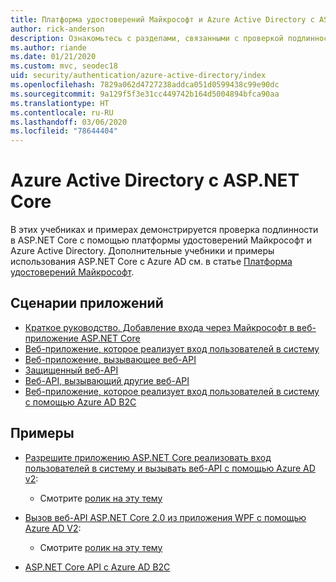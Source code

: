```yaml
---
title: Платформа удостоверений Майкрософт и Azure Active Directory с ASP.NET Core
author: rick-anderson
description: Ознакомьтесь с разделами, связанными с проверкой подлинности с помощью платформы удостоверений Майкрософт и Azure Active Directory для веб-приложений и API в ASP.NET Core.
ms.author: riande
ms.date: 01/21/2020
ms.custom: mvc, seodec18
uid: security/authentication/azure-active-directory/index
ms.openlocfilehash: 7829a062d4727238addca051d0599438c99e90dc
ms.sourcegitcommit: 9a129f5f3e31cc449742b164d5004894bfca90aa
ms.translationtype: HT
ms.contentlocale: ru-RU
ms.lasthandoff: 03/06/2020
ms.locfileid: "78644404"
---
```

# <a name="azure-active-directory-with-aspnet-core"></a>Azure Active Directory с ASP.NET Core

В этих учебниках и примерах демонстрируется проверка подлинности в ASP.NET Core с помощью платформы удостоверений Майкрософт и Azure Active Directory. Дополнительные учебники и примеры использования ASP.NET Core с Azure AD см. в статье [Платформа удостоверений Майкрософт](/azure/active-directory/develop/).

## <a name="application-scenarios"></a>Сценарии приложений

* [Краткое руководство. Добавление входа через Майкрософт в веб-приложение ASP.NET Core](/azure/active-directory/develop/quickstart-v2-aspnet-core-webapp)
* [Веб-приложение, которое реализует вход пользователей в систему](/azure/active-directory/develop/scenario-web-app-sign-user-overview?tabs=aspnetcore)
* [Веб-приложение, вызывающее веб-API](/azure/active-directory/develop/scenario-web-app-call-api-overview)
* [Защищенный веб-API](/azure/active-directory/develop/scenario-protected-web-api-overview)
* [Веб-API, вызывающий другие веб-API](/azure/active-directory/develop/scenario-web-api-call-api-overview)
* [Веб-приложение, которое реализует вход пользователей в систему с помощью Azure AD B2C](xref:security/authentication/azure-ad-b2c)

## <a name="samples"></a>Примеры

* [Разрешите приложению ASP.NET Core реализовать вход пользователей в систему и вызывать веб-API с помощью Azure AD v2](/samples/azure-samples/active-directory-aspnetcore-webapp-openidconnect-v2/enable-webapp-signin/): 
  * Смотрите [ролик на эту тему](https://channel9.msdn.com/Events/Build/2018/THR5001)

* [Вызов веб-API ASP.NET Core 2.0 из приложения WPF с помощью Azure AD V2](/samples/azure-samples/active-directory-dotnet-native-aspnetcore-v2/calling-an-aspnet-core-web-api-from-a-wpf-application-using-azure-ad-v2/): 
  * Смотрите [ролик на эту тему](https://channel9.msdn.com/Events/Build/2018/THR5000)

* [ASP.NET Core API с Azure AD B2C](https://azure.microsoft.com/resources/samples/active-directory-b2c-dotnetcore-webapi/)
